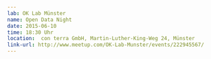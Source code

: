```yaml
---
lab: OK Lab Münster
name: Open Data Night
date: 2015-06-10
time: 18:30 Uhr
location:  con terra GmbH, Martin-Luther-King-Weg 24, Münster
link-url: http://www.meetup.com/OK-Lab-Munster/events/222945567/
---
```

